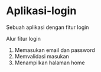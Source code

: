 # Aplikasi-login
Sebuah aplikasi dengan fitur login

Alur fitur login
1. Memasukan email dan password
2. Memvalidasi masukan
3. Menampilkan halaman home
